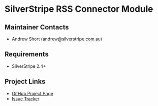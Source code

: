 # SilverStripe RSS Connector Module

## Maintainer Contacts
*  Andrew Short (<andrew@silverstripe.com.au>)

## Requirements
*  SilverStripe 2.4+

## Project Links
*  [GitHub Project Page](https://github.com/ajshort/silverstripe-rssconnector)
*  [Issue Tracker](https://github.com/ajshort/silverstripe-rssconnector/issues)